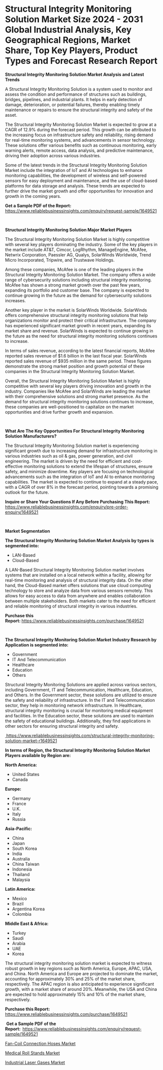 <p><h1>Structural Integrity Monitoring Solution Market Size 2024 - 2031 Global Industrial Analysis, Key Geographical Regions, Market Share, Top Key Players, Product Types and Forecast Research Report</h1></p><p><strong>Structural Integrity Monitoring Solution Market Analysis and Latest Trends</strong></p>
<p><p>A Structural Integrity Monitoring Solution is a system used to monitor and assess the condition and performance of structures such as buildings, bridges, pipelines, and industrial plants. It helps in early detection of damage, deterioration, or potential failures, thereby enabling timely maintenance or repairs to ensure the structural integrity and safety of the asset.</p><p>The Structural Integrity Monitoring Solution Market is expected to grow at a CAGR of 12.9% during the forecast period. This growth can be attributed to the increasing focus on infrastructure safety and reliability, rising demand for real-time monitoring systems, and advancements in sensor technology. These solutions offer various benefits such as continuous monitoring, early warning alerts, remote access, data analysis, and predictive maintenance, driving their adoption across various industries.</p><p>Some of the latest trends in the Structural Integrity Monitoring Solution Market include the integration of IoT and AI technologies to enhance monitoring capabilities, the development of wireless and self-powered sensors for easy deployment and maintenance, and the use of cloud-based platforms for data storage and analysis. These trends are expected to further drive the market growth and offer opportunities for innovation and growth in the coming years.</p></p>
<p><strong>Get a Sample PDF of the Report:&nbsp;</strong> <a href="https://www.reliablebusinessinsights.com/enquiry/request-sample/1649521">https://www.reliablebusinessinsights.com/enquiry/request-sample/1649521</a></p>
<p>&nbsp;</p>
<p><strong>Structural Integrity Monitoring Solution Major Market Players</strong></p>
<p><p>The Structural Integrity Monitoring Solution Market is highly competitive with several key players dominating the industry. Some of the key players in the market include AT&T, Cimcor, LogRhythm, ManageEngine, McAfee, Netwrix Corporation, Paessler AG, Qualys, SolarWinds Worldwide, Trend Micro Incorporated, Tripwire, and Trustwave Holdings.</p><p>Among these companies, McAfee is one of the leading players in the Structural Integrity Monitoring Solution Market. The company offers a wide range of cybersecurity solutions including structural integrity monitoring. McAfee has shown a strong market growth over the past few years, expanding its portfolio and customer base. The company is expected to continue growing in the future as the demand for cybersecurity solutions increases.</p><p>Another key player in the market is SolarWinds Worldwide. SolarWinds offers comprehensive structural integrity monitoring solutions that help organizations monitor and protect their critical infrastructure. The company has experienced significant market growth in recent years, expanding its market share and revenue. SolarWinds is expected to continue growing in the future as the need for structural integrity monitoring solutions continues to increase.</p><p>In terms of sales revenue, according to the latest financial reports, McAfee reported sales revenue of $1.6 billion in the last fiscal year. SolarWinds reported sales revenue of $935 million in the same period. These figures demonstrate the strong market position and growth potential of these companies in the Structural Integrity Monitoring Solution Market.</p><p>Overall, the Structural Integrity Monitoring Solution Market is highly competitive with several key players driving innovation and growth in the industry. Companies like McAfee and SolarWinds are leading the market with their comprehensive solutions and strong market presence. As the demand for structural integrity monitoring solutions continues to increase, these companies are well-positioned to capitalize on the market opportunities and drive further growth and expansion.</p></p>
<p>&nbsp;</p>
<p><strong>What Are The Key Opportunities For Structural Integrity Monitoring Solution Manufacturers?</strong></p>
<p><p>The Structural Integrity Monitoring Solution market is experiencing significant growth due to increasing demand for infrastructure monitoring in various industries such as oil & gas, power generation, and civil engineering. The market is driven by the need for efficient and cost-effective monitoring solutions to extend the lifespan of structures, ensure safety, and minimize downtime. Key players are focusing on technological advancements such as the integration of IoT and AI to enhance monitoring capabilities. The market is expected to continue to expand at a steady pace, with a CAGR of over 8% in the forecast period, pointing towards a promising outlook for the future.</p></p>
<p><strong>Inquire or Share Your Questions If Any Before Purchasing This Report:</strong> <a href="https://www.reliablebusinessinsights.com/enquiry/pre-order-enquiry/1649521">https://www.reliablebusinessinsights.com/enquiry/pre-order-enquiry/1649521</a></p>
<p>&nbsp;</p>
<p><strong>Market Segmentation</strong></p>
<p><strong>The Structural Integrity Monitoring Solution Market Analysis by types is segmented into:</strong></p>
<p><ul><li>LAN-Based</li><li>Cloud-Based</li></ul></p>
<p><p>A LAN-Based Structural Integrity Monitoring Solution market involves systems that are installed on a local network within a facility, allowing for real-time monitoring and analysis of structural integrity data. On the other hand, the Cloud-Based market offers solutions that use cloud computing technology to store and analyze data from various sensors remotely. This allows for easy access to data from anywhere and enables collaboration between multiple stakeholders. Both markets cater to the need for efficient and reliable monitoring of structural integrity in various industries.</p></p>
<p><strong>Purchase this Report:&nbsp;</strong><a href="https://www.reliablebusinessinsights.com/purchase/1649521">https://www.reliablebusinessinsights.com/purchase/1649521</a></p>
<p>&nbsp;</p>
<p><strong>The Structural Integrity Monitoring Solution Market Industry Research by Application is segmented into:</strong></p>
<p><ul><li>Government</li><li>IT And Telecommunication</li><li>Healthcare</li><li>Education</li><li>Others</li></ul></p>
<p><p>Structural Integrity Monitoring Solutions are applied across various sectors, including Government, IT and Telecommunication, Healthcare, Education, and Others. In the Government sector, these solutions are utilized to ensure the safety and reliability of infrastructure. In the IT and Telecommunication sector, they help in monitoring network infrastructure. In Healthcare, structural integrity monitoring is crucial for monitoring medical equipment and facilities. In the Education sector, these solutions are used to maintain the safety of educational buildings. Additionally, they find applications in other sectors for ensuring structural integrity and safety.</p></p>
<p><a href="https://www.reliablebusinessinsights.com/structural-integrity-monitoring-solution-market-r1649521">&nbsp;https://www.reliablebusinessinsights.com/structural-integrity-monitoring-solution-market-r1649521</a></p>
<p><strong>In terms of Region, the Structural Integrity Monitoring Solution Market Players available by Region are:</strong></p>
<p>
    <p> <strong> North America: </strong>
        <ul>
            <li>United States</li>
            <li>Canada</li>
        </ul>
        </p> 
    <p> <strong> Europe: </strong>
        <ul>
            <li>Germany</li>
            <li>France</li>
            <li>U.K.</li>
            <li>Italy</li>
            <li>Russia</li>
        </ul>
        </p> 
    <p> <strong> Asia-Pacific: </strong>
        <ul>
            <li>China</li>
            <li>Japan</li>
            <li>South Korea</li>
            <li>India</li>
            <li>Australia</li>
            <li>China Taiwan</li>
            <li>Indonesia</li>
            <li>Thailand</li>
            <li>Malaysia</li>
        </ul>
        </p> 
    <p> <strong> Latin America: </strong>
        <ul>
            <li>Mexico</li>
            <li>Brazil</li>
            <li>Argentina Korea</li>
            <li>Colombia</li>
        </ul>
        </p> 
    <p> <strong> Middle East & Africa: </strong>
        <ul>
            <li>Turkey</li>
            <li>Saudi</li>
            <li>Arabia</li>
            <li>UAE</li>
            <li>Korea</li>
        </ul>
    </p>
    </p>
<p><p>The structural integrity monitoring solution market is expected to witness robust growth in key regions such as North America, Europe, APAC, USA, and China. North America and Europe are projected to dominate the market, accounting for approximately 30% and 25% of the market share, respectively. The APAC region is also anticipated to experience significant growth, with a market share of around 20%. Meanwhile, the USA and China are expected to hold approximately 15% and 10% of the market share, respectively.</p></p>
<p><strong>Purchase this Report: </strong><a href="https://www.reliablebusinessinsights.com/purchase/1649521">https://www.reliablebusinessinsights.com/purchase/1649521</a></p>
<p>&nbsp;<strong>Get a Sample PDF of the Report:&nbsp;&nbsp;</strong><a href="https://www.reliablebusinessinsights.com/enquiry/request-sample/1649521">https://www.reliablebusinessinsights.com/enquiry/request-sample/1649521</a></p>
<p><strong></strong></p>
<p><p><a href="https://github.com/gordonLyman1905/Market-Research-Report-List-1/blob/main/fan-coil-connection-hoses-market.md">Fan-Coil Connection Hoses Market</a></p><p><a href="https://github.com/DelaneyWill28/Market-Research-Report-List-1/blob/main/medical-roll-stands-market.md">Medical Roll Stands Market</a></p><p><a href="https://github.com/allanwarjri/Market-Research-Report-List-1/blob/main/industrial-laser-gases-market.md">Industrial Laser Gases Market</a></p></p>